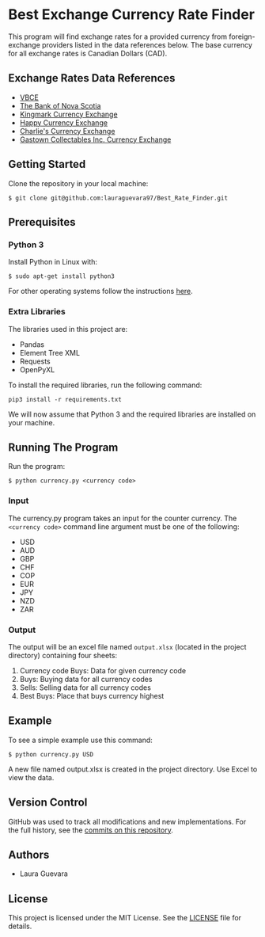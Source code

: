# Best Exchange Currency Rate Finder  

This program will find exchange rates for a provided currency from foreign-exchange providers listed in the data references below. The base currency for all exchange rates is Canadian Dollars (CAD).

## Exchange Rates Data References
* [VBCE](https://www.vbce.ca/rates)
* [The Bank of Nova Scotia](http://www.scotiabank.com/ca/en/0,,1118,00.html)
* [Kingmark Currency Exchange](http://www.kingmark.ca/exchange-rates)
* [Happy Currency Exchange](http://www.happycurrency.com/rates)
* [Charlie's Currency Exchange](http://www.charliescurrency.ca/rates.html)
* [Gastown Collectables Inc. Currency Exchange](http://www.gciexchange.com/rates.php)

## Getting Started

Clone the repository in your local machine:

`$ git clone git@github.com:lauraguevara97/Best_Rate_Finder.git`

## Prerequisites

### Python 3

Install Python in Linux with:

`$ sudo apt-get install python3`

For other operating systems follow the instructions [here](https://python.org/downloads).

### Extra Libraries

The libraries used in this project are:

* Pandas
* Element Tree XML
* Requests
* OpenPyXL 

To install the required libraries, run the following command:

`pip3 install -r requirements.txt`

We will now assume that Python 3 and the required libraries are installed on your machine.

## Running The Program

Run the program:

`$ python currency.py <currency code>`

### Input

The currency.py program takes an input for the counter currency.
The `<currency code>` command line argument must be one of the following:
* USD
* AUD
* GBP
* CHF
* COP 
* EUR
* JPY
* NZD
* ZAR

### Output

The output will be an excel file named `output.xlsx` (located in the project directory) containing four sheets: 
1. Currency code Buys: Data for given currency code
2. Buys: Buying data for all currency codes
3. Sells: Selling data for all currency codes
4. Best Buys: Place that buys currency highest

## Example

To see a simple example use this command:

`$ python currency.py USD`

A new file named output.xlsx is created in the project directory. Use Excel to view the data.

## Version Control

GitHub was used to track all modifications and new implementations. For the full history, see the [commits on this repository](https://github.com/lauraguevara97/Best_Rate_Finder/commits/master).

## Authors

* Laura Guevara

## License

This project is licensed under the MIT License. See the [LICENSE](LICENSE) file for details.
